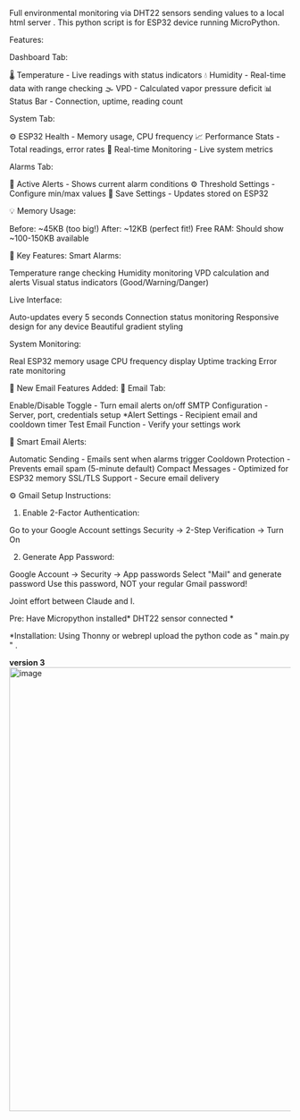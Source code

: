 Full environmental monitoring via DHT22 sensors sending values to a local html server . This python script is for ESP32 device running MicroPython. 

Features: 

Dashboard Tab:
<p>
🌡️ Temperature - Live readings with status indicators
💧 Humidity - Real-time data with range checking
🌫️ VPD - Calculated vapor pressure deficit
📊 Status Bar - Connection, uptime, reading count
</p>
System Tab:

⚙️ ESP32 Health - Memory usage, CPU frequency
📈 Performance Stats - Total readings, error rates
🔧 Real-time Monitoring - Live system metrics

Alarms Tab:

🚨 Active Alerts - Shows current alarm conditions
⚙️ Threshold Settings - Configure min/max values
💾 Save Settings - Updates stored on ESP32

💡 Memory Usage:

Before: ~45KB (too big!)
After: ~12KB (perfect fit!)
Free RAM: Should show ~100-150KB available

🎯 Key Features:
Smart Alarms:

Temperature range checking
Humidity monitoring
VPD calculation and alerts
Visual status indicators (Good/Warning/Danger)

Live Interface:

Auto-updates every 5 seconds
Connection status monitoring
Responsive design for any device
Beautiful gradient styling

System Monitoring:

Real ESP32 memory usage
CPU frequency display
Uptime tracking
Error rate monitoring

🚀 New Email Features Added:
📧 Email Tab:

Enable/Disable Toggle - Turn email alerts on/off
SMTP Configuration - Server, port, credentials setup
*Alert Settings - Recipient email and cooldown timer
Test Email Function - Verify your settings work

🚨 Smart Email Alerts:

Automatic Sending - Emails sent when alarms trigger
Cooldown Protection - Prevents email spam (5-minute default)
Compact Messages - Optimized for ESP32 memory
SSL/TLS Support - Secure email delivery

⚙️ Gmail Setup Instructions:
1. Enable 2-Factor Authentication:

Go to your Google Account settings
Security → 2-Step Verification → Turn On

2. Generate App Password:

Google Account → Security → App passwords
Select "Mail" and generate password
Use this password, NOT your regular Gmail password!


Joint effort between Claude and I. 

Pre: Have Micropython installed*
     DHT22 sensor connected *

*Installation: Using Thonny or webrepl upload the python code as " main.py " . 

<b>version 3</b>
<img width="1465" height="794" alt="image" src="https://github.com/user-attachments/assets/05e25fa7-8435-4521-a1ab-8dfab2e42aed" />

